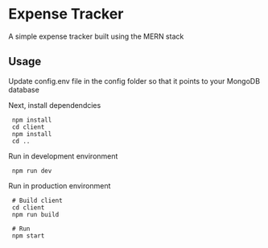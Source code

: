# Expense Tracker

A simple expense tracker built using the MERN stack

## Usage

Update config.env file in the config folder so that it points to your MongoDB database

Next, install dependendcies
```
 npm install
 cd client 
 npm install
 cd ..
```

Run in development environment
```
 npm run dev
```

Run in production environment
```
 # Build client
 cd client
 npm run build
 
 # Run
 npm start
```
